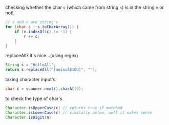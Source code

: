 checking whether the char `c` (which came from string `s`) is in the string `v` or not!,
```java
// s and v are string's 
for (char c : s.toCharArray()) {
    if (v.indexOf(c) != -1) {
        r += c;
    }
}
```
replaceAll? it's nice...(using regex)
```java
String s = "HelloAll";
return s.replaceAll("[aeiouAEIOU]", "");
```
taking character input's
```java
char c = scanner.next().charAt(0);
```
to check the type of char's
```java
Character.isUpperCase(c) // returns true if matched
Character.isLowerCase(c) // similarly below, well it makes sense
Character.isDigit(n)
```